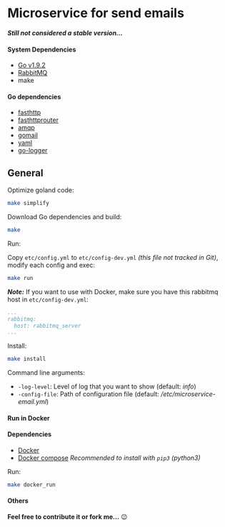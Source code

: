 Microservice for send emails
============================

***Still not considered a stable version...***

#### System Dependencies

- [Go v1.9.2](https://golang.org/dl/)
- [RabbitMQ](https://www.rabbitmq.com/)
- make

#### Go dependencies

- [fasthttp](https://github.com/valyala/fasthttp)
- [fasthttprouter](https://github.com/buaazp/fasthttprouter)
- [amqp](https://github.com/streadway/amqp)
- [gomail](https://github.com/go-gomail/gomail)
- [yaml](https://github.com/go-yaml/yaml)
- [go-logger](https://github.com/savsgio/go-logger)


## General

Optimize goland code:
```bash
make simplify
```

Download Go dependencies and build:
```bash
make
```

Run:

Copy `etc/config.yml` to `etc/config-dev.yml` *(this file not tracked in Git)*, modify each config and exec:
```bash
make run
```

***Note:*** If you want to use with Docker, make sure you have this rabbitmq host in `etc/config-dev.yml`:
```yaml
...
rabbitmq:
  host: rabbitmq_server
...
```

Install:
```bash
make install
```

Command line arguments:
- `-log-level`: Level of log that you want to show (default: *info*)
- `-config-file`:  Path of configuration file (default: */etc/microservice-email.yml*)

#### Run in Docker

#### Dependencies

- [Docker](https://www.docker.com/)
- [Docker compose](https://docs.docker.com/compose/) *Recommended to install with `pip3` (python3)*

Run:
```bash
make docker_run
```

#### Others
**Feel free to contribute it or fork me...** :wink: